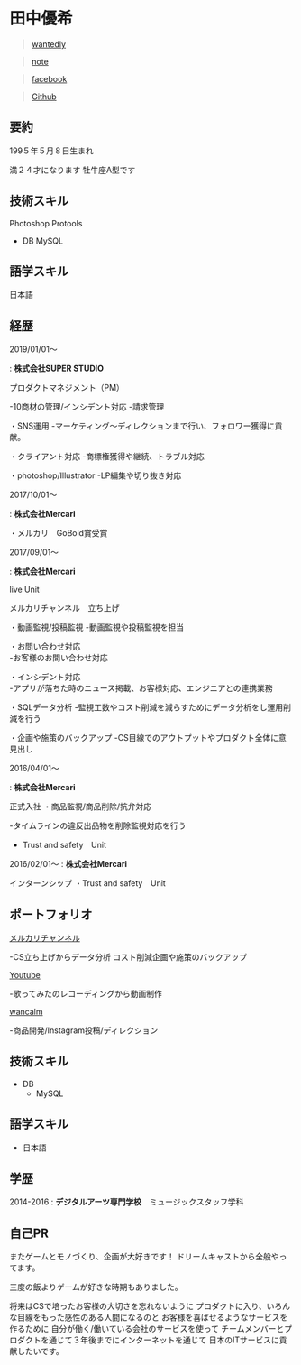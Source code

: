 # 田中優希


 > [wantedly](https://www.wantedly.com/users/49281110)
 
 > [note](https://note.mu/tanakosan0508)
 
 >[facebook](https://www.facebook.com/profile.php?id=100005865303362)
 
 >[Github](https://github.com/tanakosan0508)

## 要約
199５年５月８日生まれ

満２４才になります
牡牛座A型です

## 技術スキル
Photoshop  Protools
     
+ DB
 MySQL

## 語学スキル

日本語


## 経歴

2019/01/01〜

 : **株式会社SUPER STUDIO** 
 
 プロダクトマネジメント（PM）
 
 -10商材の管理/インシデント対応
 -請求管理
 
 ・SNS運用
 -マーケティング〜ディレクションまで行い、フォロワー獲得に貢献。
 
 ・クライアント対応
 -商標権獲得や継続、トラブル対応
 
 ・photoshop/Illustrator
 -LP編集や切り抜き対応
 
 2017/10/01〜
  
 : **株式会社Mercari** 
 
・メルカリ　GoBold賞受賞

 
2017/09/01〜

 : **株式会社Mercari** 
 
 live Unit
 
メルカリチャンネル　立ち上げ

  ・動画監視/投稿監視 
  -動画監視や投稿監視を担当
  
  ・お問い合わせ対応  
  -お客様のお問い合わせ対応
  
  ・インシデント対応  
  -アプリが落ちた時のニュース掲載、お客様対応、エンジニアとの連携業務
  
  ・SQLデータ分析 
  -監視工数やコスト削減を減らすためにデータ分析をし運用削減を行う
    
  ・企画や施策のバックアップ
  -CS目線でのアウトプットやプロダクト全体に意見出し
  

 2016/04/01〜
 
 : **株式会社Mercari** 
 
正式入社
・商品監視/商品削除/抗弁対応 

-タイムラインの違反出品物を削除監視対応を行う

+ Trust and safety　Unit

 2016/02/01〜
: **株式会社Mercari** 

インターンシップ
・Trust and safety　Unit  
 
 
 
## ポートフォリオ

[メルカリチャンネル](https://www.mercari.com/jp/mercari-channel/)

-CS立ち上げからデータ分析  コスト削減企画や施策のバックアップ

[Youtube](https://www.youtube.com/channel/UCXOTgkhh_Smrr32e5RO1hyA)

-歌ってみたのレコーディングから動画制作

[wancalm](https://www.instagram.com/wan_calm/)

-商品開発/Instagram投稿/ディレクション

## 技術スキル

 + DB
    - MySQL

## 語学スキル

+ 日本語
   

## 学歴

2014-2016
:   **デジタルアーツ専門学校**　ミュージックスタッフ学科 



## 自己PR
またゲームとモノづくり、企画が大好きです！  ドリームキャストから全般やってます。  

三度の飯よりゲームが好きな時期もありました。

将来はCSで培ったお客様の大切さを忘れないように 
プロダクトに入り、いろんな目線をもった感性のある人間になるのと
お客様を喜ばせるようなサービスを作るために
自分が働く/働いている会社のサービスを使って
チームメンバーとプロダクトを通じて３年後までにインターネットを通じて
日本のITサービスに貢献したいです。



